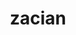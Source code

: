 ---
id: 888
title: zacian
types: [fairy]
image: https://raw.githubusercontent.com/PokeAPI/sprites/master/sprites/pokemon/888.png
---